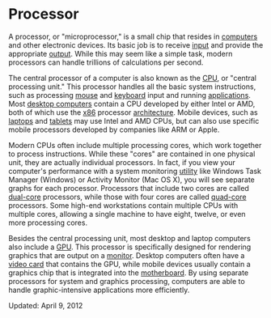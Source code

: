 # Processor

A processor, or "microprocessor," is a small chip that resides in [computers](/definition/computer) and other electronic devices. Its basic job is to receive [input](/definition/input) and provide the appropriate [output](/definition/output). While this may seem like a simple task, modern processors can handle trillions of calculations per second.

The central processor of a computer is also known as the [CPU](/definition/cpu), or "central processing unit." This processor handles all the basic system instructions, such as processing [mouse](/definition/mouse) and [keyboard](/definition/keyboard) input and running [applications](/definition/application). Most [desktop computers](/definition/desktop_computer) contain a CPU developed by either Intel or AMD, both of which use the [x86](/definition/x86) processor [architecture](/definition/architecture). Mobile devices, such as [laptops](/definition/laptop) and [tablets](/definition/tablet) may use Intel and AMD CPUs, but can also use specific mobile processors developed by companies like ARM or Apple.

Modern CPUs often include multiple processing cores, which work together to process instructions. While these "cores" are contained in one physical unit, they are actually individual processors. In fact, if you view your computer's performance with a system monitoring [utility](/definition/utility) like <span class="filename">Windows Task Manager</span> (Windows) or <span class="filename">Activity Monitor</span> (Mac OS X), you will see separate graphs for each processor. Processors that include two cores are called [dual-core](/definition/dualcore) processors, while those with four cores are called [quad-core](/definition/quadcore) processors. Some high-end workstations contain multiple CPUs with multiple cores, allowing a single machine to have eight, twelve, or even more processing cores.

Besides the central processing unit, most desktop and laptop computers also include a [GPU](/definition/gpu). This processor is specifically designed for rendering graphics that are output on a [monitor](/definition/monitor). Desktop computers often have a [video card](/definition/videocard) that contains the GPU, while mobile devices usually contain a graphics chip that is integrated into the [motherboard](/definition/motherboard). By using separate processors for system and graphics processing, computers are able to handle graphic-intensive applications more efficiently.


Updated: April 9, 2012
